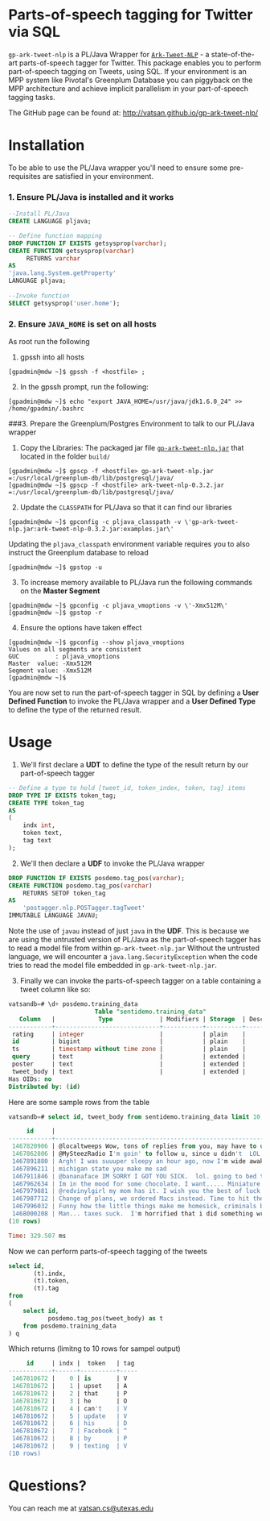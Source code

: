 Parts-of-speech tagging for Twitter via SQL
=============================================

`gp-ark-tweet-nlp` is a PL/Java Wrapper for [`Ark-Tweet-NLP`](http://www.ark.cs.cmu.edu/TweetNLP/) - a state-of-the-art parts-of-speech tagger for Twitter.
This package enables you to perform part-of-speech tagging on Tweets, using SQL. If your environment is an MPP system like Pivotal's Greenplum Database
you can piggyback on the MPP architecture and achieve implicit parallelism in your part-of-speech tagging tasks.

The GitHub page can be found at: http://vatsan.github.io/gp-ark-tweet-nlp/

Installation
=============

To be able to use the PL/Java wrapper you'll need to ensure some pre-requisites are satisfied in your environment.


### 1. Ensure PL/Java is installed and it works
```SQL
--Install PL/Java
CREATE LANGUAGE pljava;

-- Define function mapping
DROP FUNCTION IF EXISTS getsysprop(varchar);
CREATE FUNCTION getsysprop(varchar) 
     RETURNS varchar
AS
'java.lang.System.getProperty'
LANGUAGE pljava;
				
--Invoke function
SELECT getsysprop('user.home');
```

### 2. Ensure `JAVA_HOME` is set on all hosts
As root run the following

1. gpssh into all hosts
```
[gpadmin@mdw ~]$ gpssh -f <hostfile> ;
```

2. In the gpssh prompt, run the following:
```
[gpadmin@mdw ~]$ echo "export JAVA_HOME=/usr/java/jdk1.6.0_24" >> /home/gpadmin/.bashrc
```

###3. Prepare the Greenplum/Postgres Environment to talk to our PL/Java wrapper
1. Copy the Libraries: The packaged jar file [ `gp-ark-tweet-nlp.jar`](https://github.com/vatsan/gp-ark-tweet-nlp/tree/master/build) that located in the folder `build/`
```
[gpadmin@mdw ~]$ gpscp -f <hostfile> gp-ark-tweet-nlp.jar =:/usr/local/greenplum-db/lib/postgresql/java/
[gpadmin@mdw ~]$ gpscp -f <hostfile> ark-tweet-nlp-0.3.2.jar =:/usr/local/greenplum-db/lib/postgresql/java/
```

2. Update the `CLASSPATH` for PL/Java so that it can find our libraries
```
[gpadmin@mdw ~]$ gpconfig -c pljava_classpath -v \'gp-ark-tweet-nlp.jar:ark-tweet-nlp-0.3.2.jar:examples.jar\'
```
Updating the `pljava_classpath` environment variable requires you to also instruct the Greenplum database to reload
```
[gpadmin@mdw ~]$ gpstop -u
```

3. To increase memory available to PL/Java run the following commands on the **Master Segment**
```
[gpadmin@mdw ~]$ gpconfig -c pljava_vmoptions -v \'-Xmx512M\' 
[gpadmin@mdw ~]$ gpstop -r
```

4. Ensure the options have taken effect 
```
[gpadmin@mdw ~]$ gpconfig --show pljava_vmoptions
Values on all segments are consistent
GUC          : pljava_vmoptions
Master  value: -Xmx512M
Segment value: -Xmx512M
[gpadmin@mdw ~]$ 
```

You are now set to run the part-of-speech tagger in SQL by defining a **User Defined Function** to invoke the PL/Java wrapper and a **User Defined Type**
to define the type of the returned result.

Usage
======

1. We'll first declare a **UDT** to define the type of the result return by our part-of-speech tagger
```SQL
-- Define a type to hold [tweet_id, token_index, token, tag] items
DROP TYPE IF EXISTS token_tag;
CREATE TYPE token_tag
AS
(
	indx int, 
	token text,
	tag text
);
```

2. We'll then declare a **UDF** to invoke the PL/Java wrapper
```SQL
DROP FUNCTION IF EXISTS posdemo.tag_pos(varchar);
CREATE FUNCTION posdemo.tag_pos(varchar)
	RETURNS SETOF token_tag
AS 
	'postagger.nlp.POSTagger.tagTweet'
IMMUTABLE LANGUAGE JAVAU;
```
Note the use of `javau` instead of just `java` in the **UDF**. This is because we are using the untrusted version of PL/Java as the part-of-speech tagger has to read a model file from within `gp-ark-tweet-nlp.jar` 
Without the untrusted language, we will encounter a `java.lang.SecurityException` when the code tries to read the model file embedded in `gp-ark-tweet-nlp.jar`.

3. Finally we can invoke the parts-of-speech tagger on a table containing a tweet column like so:

```SQL
vatsandb=# \d+ posdemo.training_data
                        Table "sentidemo.training_data"
   Column   |            Type             | Modifiers | Storage  | Description 
------------+-----------------------------+-----------+----------+-------------
 rating     | integer                     |           | plain    | 
 id         | bigint                      |           | plain    | 
 ts         | timestamp without time zone |           | plain    | 
 query      | text                        |           | extended | 
 poster     | text                        |           | extended | 
 tweet_body | text                        |           | extended | 
Has OIDs: no
Distributed by: (id)
```

Here are some sample rows from the table
```SQL
vatsandb=# select id, tweet_body from sentidemo.training_data limit 10;
```

```SQL
     id     |                                                                tweet_body                                                                 
------------+-------------------------------------------------------------------------------------------------------------------------------------------
 1467820906 | @localtweeps Wow, tons of replies from you, may have to unfollow so I can see my friends' tweets, you're scrolling the feed a lot. 
 1467862806 | @MySteezRadio I'm goin' to follow u, since u didn't  LOL  GO ANGELS!
 1467891880 | Argh! I was suuuper sleepy an hour ago, now I'm wide awake.  Hope I don't stay up all night. :-/
 1467896211 | michigan state you make me sad 
 1467911846 | @bananaface IM SORRY I GOT YOU SICK.  lol. going to bed too. NIGHT!
 1467962634 | Im in the mood for some chocolate. I want..... Miniature Reeses cups. Now 
 1467979881 | @redvinylgirl my mom has it. I wish you the best of luck 
 1467987712 | Change of plans, we ordered Macs instead. Time to hit the books! 
 1467996032 | Funny how the little things make me homesick, criminals breakn n2 a brownstone on LawNOrd CI made me misty 
 1468000208 | Man... taxes suck.  I'm horrified that i did something wrong on them.  TurboTax decided to keep around a lot of the stuff I turned off.  
(10 rows)

Time: 329.507 ms
```

Now we can perform parts-of-speech tagging of the tweets
```SQL
select id, 
       (t).indx, 
       (t).token, 
       (t).tag
from
(
    select id, 
           posdemo.tag_pos(tweet_body) as t
    from posdemo.training_data
) q
```

Which returns (limitng to 10 rows for sampel output)
```SQL
     id     | indx |  token   | tag 
------------+------+----------+-----
 1467810672 |    0 | is       | V
 1467810672 |    1 | upset    | A
 1467810672 |    2 | that     | P
 1467810672 |    3 | he       | O
 1467810672 |    4 | can't    | V
 1467810672 |    5 | update   | V
 1467810672 |    6 | his      | D
 1467810672 |    7 | Facebook | ^
 1467810672 |    8 | by       | P
 1467810672 |    9 | texting  | V
(10 rows)

```

Questions?
============

You can reach me at vatsan.cs@utexas.edu
